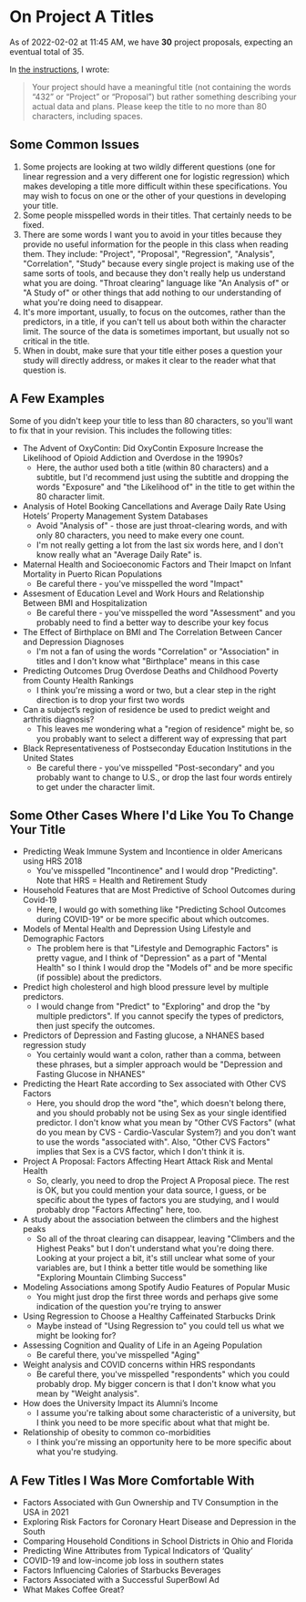 # On Project A Titles

As of 2022-02-02 at 11:45 AM, we have **30** project proposals, expecting an eventual total of 35.

In [the instructions](https://github.com/THOMASELOVE/432-2022/blob/main/projectA/01_projectA_proposal.md#title-and-authors), I wrote:

> Your project should have a meaningful title (not containing the words “432” or “Project” or “Proposal”) but rather something describing your actual data and plans.
> Please keep the title to no more than 80 characters, including spaces.

## Some Common Issues

1. Some projects are looking at two wildly different questions (one for linear regression and a very different one for logistic regression) which makes developing a title more difficult within these specifications. You may wish to focus on one or the other of your questions in developing your title.
2. Some people misspelled words in their titles. That certainly needs to be fixed.
3. There are some words I want you to avoid in your titles because they provide no useful information for the people in this class when reading them. They include: "Project", "Proposal", "Regression", "Analysis", "Correlation", "Study" because every single project is making use of the same sorts of tools, and because they don't really help us understand what you are doing. "Throat clearing" language like "An Analysis of" or "A Study of" or other things that add nothing to our understanding of what you're doing need to disappear.
4. It's more important, usually, to focus on the outcomes, rather than the predictors, in a title, if you can't tell us about both within the character limit. The source of the data is sometimes important, but usually not so critical in the title.
5. When in doubt, make sure that your title either poses a question your study will directly address, or makes it clear to the reader what that question is.

## A Few Examples

Some of you didn't keep your title to less than 80 characters, so you'll want to fix that in your revision. This includes the following titles:

- The Advent of OxyContin: Did OxyContin Exposure Increase the Likelihood of Opioid Addiction and Overdose in the 1990s?
    - Here, the author used both a title (within 80 characters) and a subtitle, but I'd recommend just using the subtitle and dropping the words "Exposure" and "the Likelihood of" in the title to get within the 80 character limit.
- Analysis of Hotel Booking Cancellations and Average Daily Rate Using Hotels’ Property Management System Databases
    - Avoid "Analysis of" - those are just throat-clearing words, and with only 80 characters, you need to make every one count. 
    - I'm not really getting a lot from the last six words here, and I don't know really what an "Average Daily Rate" is. 
- Maternal Health and Socioeconomic Factors and Their Imapct on Infant Mortality in Puerto Rican Populations
    - Be careful there - you've misspelled the word "Impact" 
- Assesment of Education Level and Work Hours and Relationship Between BMI and Hospitalization
    - Be careful there - you've misspelled the word "Assessment" and you probably need to find a better way to describe your key focus
- The Effect of Birthplace on BMI and The Correlation Between Cancer and Depression Diagnoses
    - I'm not a fan of using the words "Correlation" or "Association" in titles and I don't know what "Birthplace" means in this case
- Predicting Outcomes Drug Overdose Deaths and Childhood Poverty from County Health Rankings
    - I think you're missing a word or two, but a clear step in the right direction is to drop your first two words   
- Can a subject’s region of residence be used to predict weight and arthritis diagnosis?
    - This leaves me wondering what a "region of residence" might be, so you probably want to select a different way of expressing that part
- Black Representativeness of Postseconday Education Institutions in the United States
    - Be careful there - you've misspelled "Post-secondary" and you probably want to change to U.S., or drop the last four words entirely to get under the character limit.

## Some Other Cases Where I'd Like You To Change Your Title

- Predicting Weak Immune System and Incontience in older Americans using HRS 2018
    - You've misspelled "Incontinence" and I would drop "Predicting". Note that HRS = Health and Retirement Study
- Household Features that are Most Predictive of School Outcomes during Covid-19
    - Here, I would go with something like "Predicting School Outcomes during COVID-19" or be more specific about which outcomes.
- Models of Mental Health and Depression Using Lifestyle and Demographic Factors
    - The problem here is that "Lifestyle and Demographic Factors" is pretty vague, and I think of "Depression" as a part of "Mental Health" so I think I would drop the "Models of" and be more specific (if possible) about the predictors.
- Predict high cholesterol and high blood pressure level by multiple predictors.
    - I would change from "Predict" to "Exploring" and drop the "by multiple predictors". If you cannot specify the types of predictors, then just specify the outcomes. 
- Predictors of Depression and Fasting glucose, a NHANES based regression study
    - You certainly would want a colon, rather than a comma, between these phrases, but a simpler approach would be "Depression and Fasting Glucose in NHANES"
- Predicting the Heart Rate according to Sex associated with Other CVS Factors
    - Here, you should drop the word "the", which doesn't belong there, and you should probably not be using Sex as your single identified predictor. I don't know what you mean by "Other CVS Factors" (what do you mean by CVS - Cardio-Vascular System?) and you don't want to use the words "associated with". Also, "Other CVS Factors" implies that Sex is a CVS factor, which I don't think it is.
- Project A Proposal: Factors Affecting Heart Attack Risk and Mental Health
    - So, clearly, you need to drop the Project A Proposal piece. The rest is OK, but you could mention your data source, I guess, or be specific about the types of factors you are studying, and I would probably drop "Factors Affecting" here, too.
- A study about the association between the climbers and the highest peaks
    - So all of the throat clearing can disappear, leaving "Climbers and the Highest Peaks" but I don't understand what you're doing there. Looking at your project a bit, it's still unclear what some of your variables are, but I think a better title would be something like "Exploring Mountain Climbing Success"
- Modeling Associations among Spotify Audio Features of Popular Music
    - You might just drop the first three words and perhaps give some indication of the question you're trying to answer    
- Using Regression to Choose a Healthy Caffeinated Starbucks Drink
    -  Maybe instead of "Using Regression to" you could tell us what we might be looking for?
- Assessing Cognition and Quality of Life in an Ageing Population
    - Be careful there, you've misspelled "Aging"
- Weight analysis and COVID concerns within HRS respondants
    - Be careful there, you've misspelled "respondents" which you could probably drop. My bigger concern is that I don't know what you mean by "Weight analysis".
- How does the University Impact its Alumni’s Income
    - I assume you're talking about some characteristic of a university, but I think you need to be more specific about what that might be. 
- Relationship of obesity to common co-morbidities
    - I think you're missing an opportunity here to be more specific about what you're studying.

## A Few Titles I Was More Comfortable With

- Factors Associated with Gun Ownership and TV Consumption in the USA in 2021
- Exploring Risk Factors for Coronary Heart Disease and Depression in the South
- Comparing Household Conditions in School Districts in Ohio and Florida
- Predicting Wine Attributes from Typical Indicators of ‘Quality’
- COVID-19 and low-income job loss in southern states
- Factors Influencing Calories of Starbucks Beverages
- Factors Associated with a Successful SuperBowl Ad
- What Makes Coffee Great?

